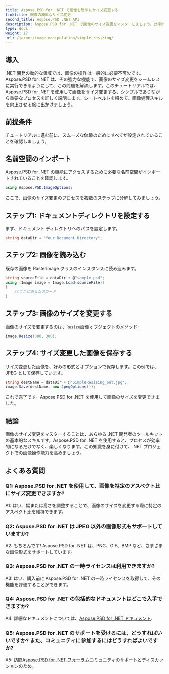 ```yaml
---
title: Aspose.PSD for .NET で画像を簡単にサイズ変更する
linktitle: 画像の簡単なサイズ変更
second_title: Aspose.PSD .NET API
description: Aspose.PSD for .NET で画像のサイズ変更をマスターしましょう。効率的、シームレス、そして強力。.NET プロジェクトを簡単に向上できます。
type: docs
weight: 17
url: /ja/net/image-manipulation/simple-resizing/
---
```

## 導入

.NET 開発の動的な領域では、画像の操作は一般的に必要不可欠です。Aspose.PSD for .NET は、その強力な機能で、画像のサイズ変更をシームレスに実行できるようにして、この問題を解決します。このチュートリアルでは、Aspose.PSD for .NET を使用して画像をサイズ変更する、シンプルでありながら重要なプロセスを詳しく説明します。シートベルトを締めて、画像処理スキルを向上させる旅に出かけましょう。

## 前提条件

チュートリアルに進む前に、スムーズな体験のためにすべてが設定されていることを確認しましょう。

## 名前空間のインポート

Aspose.PSD for .NET の機能にアクセスするために必要な名前空間がインポートされていることを確認します。

```csharp
using Aspose.PSD.ImageOptions;
```

ここで、画像のサイズ変更のプロセスを複数のステップに分解してみましょう。

## ステップ1: ドキュメントディレクトリを設定する

まず、ドキュメント ディレクトリへのパスを設定します。

```csharp
string dataDir = "Your Document Directory";
```

## ステップ2: 画像を読み込む

既存の画像を RasterImage クラスのインスタンスに読み込みます。

```csharp
string sourceFile = dataDir + @"sample.psd";
using (Image image = Image.Load(sourceFile))
{
    //ここにあなたのコード
}
```

## ステップ3: 画像のサイズを変更する

画像のサイズを変更するのは、`Resize`画像オブジェクトのメソッド:

```csharp
image.Resize(300, 300);
```

## ステップ4: サイズ変更した画像を保存する

サイズ変更した画像を、好みの形式とオプションで保存します。この例では、JPEG として保存しています。

```csharp
string destName = dataDir + @"SimpleResizing_out.jpg";
image.Save(destName, new JpegOptions());
```

これで完了です。Aspose.PSD for .NET を使用して画像のサイズを変更できました。

## 結論

画像のサイズ変更をマスターすることは、あらゆる .NET 開発者のツールキットの基本的なスキルです。Aspose.PSD for .NET を使用すると、プロセスが効率的になるだけでなく、楽しくなります。この知識を身に付けて、.NET プロジェクトでの画像操作能力を高めましょう。

## よくある質問

### Q1: Aspose.PSD for .NET を使用して、画像を特定のアスペクト比にサイズ変更できますか?

A1: はい、幅または高さを調整することで、画像のサイズを変更する際に特定のアスペクト比を維持できます。

### Q2: Aspose.PSD for .NET は JPEG 以外の画像形式もサポートしていますか?

A2: もちろんです! Aspose.PSD for .NET は、PNG、GIF、BMP など、さまざまな画像形式をサポートしています。

### Q3: Aspose.PSD for .NET の一時ライセンスは利用できますか?

A3: はい、購入前に Aspose.PSD for .NET の一時ライセンスを取得して、その機能を評価することができます。

### Q4: Aspose.PSD for .NET の包括的なドキュメントはどこで入手できますか?

 A4: 詳細なドキュメントについては、[Aspose.PSD for .NET ドキュメント](https://reference.aspose.com/psd/net/).

### Q5: Aspose.PSD for .NET のサポートを受けるには、どうすればいいですか? また、コミュニティに参加するにはどうすればよいですか?

 A5: 訪問[Aspose.PSD for .NET フォーラム](https://forum.aspose.com/c/psd/34)コミュニティのサポートとディスカッションのため。